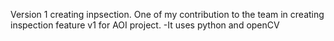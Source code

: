 Version 1 creating inpsection. One of my contribution to the team in creating inspection feature v1 for AOI project.
-It uses python and openCV
